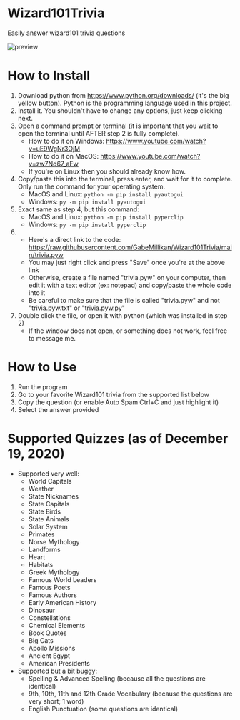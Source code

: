 # Wizard101Trivia
Easily answer wizard101 trivia questions

<img alt="preview" src="https://i.imgur.com/GBFuN5m.mp4">

# How to Install
1. Download python from https://www.python.org/downloads/ (it's the big yellow button). Python is the programming language used in this project.
2. Install it. You shouldn't have to change any options, just keep clicking next. 
3. Open a command prompt or terminal (it is important that you wait to open the terminal until AFTER step 2 is fully complete).
    - How to do it on Windows: https://www.youtube.com/watch?v=uE9WgNr3OjM
    - How to do it on MacOS: https://www.youtube.com/watch?v=zw7Nd67_aFw
    - If you're on Linux then you should already know how.
4. Copy/paste this into the terminal, press enter, and wait for it to complete. Only run the command for your operating system.
    - MacOS and Linux: `python -m pip install pyautogui`
    - Windows: `py -m pip install pyautogui`
5. Exact same as step 4, but this command:
    - MacOS and Linux: `python -m pip install pyperclip`
    - Windows: `py -m pip install pyperclip`
6. 
    - Here's a direct link to the code: https://raw.githubusercontent.com/GabeMillikan/Wizard101Trivia/main/trivia.pyw
    - You may just right click and press "Save" once you're at the above link
    - Otherwise, create a file named "trivia.pyw" on your computer, then edit it with a text editor (ex: notepad) and copy/paste the whole code into it
    - Be careful to make sure that the file is called "trivia.pyw" and not "trivia.pyw.txt" or "trivia.pyw.py"
7. Double click the file, or open it with python (which was installed in step 2)
    - If the window does not open, or something does not work, feel free to message me.

# How to Use
1. Run the program
2. Go to your favorite Wizard101 trivia from the supported list below
3. Copy the question (or enable Auto Spam Ctrl+C and just highlight it)
4. Select the answer provided

# Supported Quizzes (as of December 19, 2020)
 * Supported very well:
     - World Capitals
     - Weather
     - State Nicknames
     - State Capitals
     - State Birds
     - State Animals
     - Solar System
     - Primates
     - Norse Mythology
     - Landforms
     - Heart
     - Habitats
     - Greek Mythology
     - Famous World Leaders
     - Famous Poets
     - Famous Authors
     - Early American History
     - Dinosaur
     - Constellations
     - Chemical Elements
     - Book Quotes
     - Big Cats
     - Apollo Missions
     - Ancient Egypt
     - American Presidents
 * Supported but a bit buggy:
     - Spelling & Advanced Spelling (because all the questions are identical)
     - 9th, 10th, 11th and 12th Grade Vocabulary (because the questions are very short; 1 word)
     - English Punctuation (some questions are identical)
     
